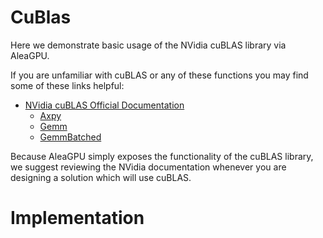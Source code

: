 # CuBlas 

Here we demonstrate basic usage of the NVidia cuBLAS library via AleaGPU.

If you are unfamiliar with cuBLAS or any of these functions you may find
some of these links helpful:

  - [NVidia cuBLAS Official Documentation](http://docs.nvidia.com/cuda/cublas/index.html#introduction)
    - [Axpy](http://docs.nvidia.com/cuda/cublas/#cublas-lt-t-gt-axpy)
    - [Gemm](http://docs.nvidia.com/cuda/cublas/#cublas-lt-t-gt-gemm)
    - [GemmBatched](http://docs.nvidia.com/cuda/cublas/#cublas-lt-t-gt-gemmbatched)

Because AleaGPU simply exposes the functionality of the cuBLAS library, we suggest reviewing the NVidia documentation whenever you are designing a solution which will use cuBLAS. 

# Implementation


